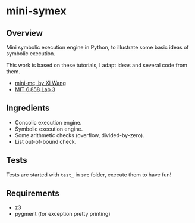 # mini-symex

## Overview

Mini symbolic execution engine in Python, to illustrate some basic ideas of
symbolic execution.

This work is based on these tutorials, I adapt ideas and several code from them.

* [mini-mc, by Xi Wang](http://github.com/xiw/mini-mc)
* [MIT 6.858 Lab 3](https://css.csail.mit.edu/6.858/2015/labs/lab3.html)

## Ingredients

* Concolic execution engine.
* Symbolic execution engine.
* Some arithmetic checks (overflow, divided-by-zero).
* List out-of-bound check.

## Tests

Tests are started with `test_` in `src` folder, execute them to have fun!

## Requirements

* z3
* pygment (for exception pretty printing)
